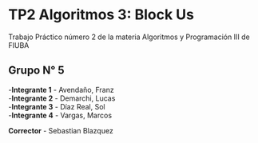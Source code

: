 # TP2 Algoritmos 3: Block Us  
Trabajo Práctico número 2 de la materia Algoritmos y Programación III de FIUBA


## Grupo N° 5
-**Integrante 1** - Avendaño, Franz  
-**Integrante 2** - Demarchi, Lucas  
-**Integrante 3** - Díaz Real, Sol  
-**Integrante 4** - Vargas, Marcos  

**Corrector** - Sebastian Blazquez
